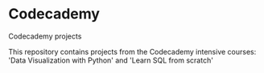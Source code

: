 # Codecademy
Codecademy projects

This repository contains projects from the Codecademy intensive courses: 
'Data Visualization with Python' and 'Learn SQL from scratch'


